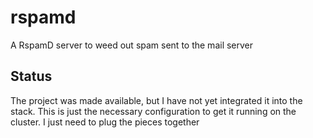 # rspamd
A RspamD server to weed out spam sent to the mail server

## Status
The project was made available, but I have not yet integrated it into the stack. This is just the necessary configuration to get it running on the cluster. I just need to plug the pieces together